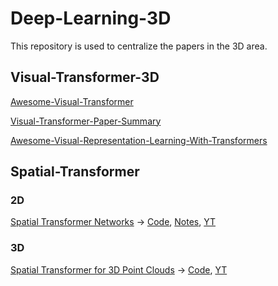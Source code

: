# Deep-Learning-3D
This repository  is used to centralize the papers in the 3D area.

## Visual-Transformer-3D

[Awesome-Visual-Transformer](https://github.com/dk-liang/Awesome-Visual-Transformer)

[Visual-Transformer-Paper-Summary](https://github.com/AIprogrammer/Visual-Transformer-Paper-Summary)

[Awesome-Visual-Representation-Learning-With-Transformers](https://github.com/alohays/awesome-visual-representation-learning-with-transformers)

## Spatial-Transformer
### 2D
[Spatial Transformer Networks](https://arxiv.org/abs/1506.02025) -> [Code](https://github.com/kevinzakka/spatial-transformer-network), [Notes](https://kevinzakka.github.io/2017/01/10/stn-part1/), [YT](https://www.youtube.com/watch?v=6NOQC_fl1hQ)
### 3D

[Spatial Transformer for 3D Point Clouds](https://arxiv.org/abs/1906.10887) -> [Code](https://github.com/samaonline/spatial-transformer-for-3d-point-clouds), [YT](https://www.youtube.com/watch?v=UAijTLXkupQ)
